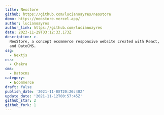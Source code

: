 ```yaml
---
title: Neostore
github: https://github.com/lucianoayres/neostore
demo: https://neostore.vercel.app/
author: lucianoayres
author_link: https://github.com/lucianoayres
date: 2023-11-29T03:12:33.173Z
description: >-
  NeoStore, a concept ecommerce responsive website created with React, Next.js
  and DatoCMS.
ssg:
  - Nextjs
css:
  - Chakra
cms:
  - Datocms
category:
  - Ecommerce
draft: false
publish_date: '2021-11-08T20:26:40Z'
update_date: '2021-11-12T00:57:45Z'
github_star: 2
github_fork: 1
---
```

